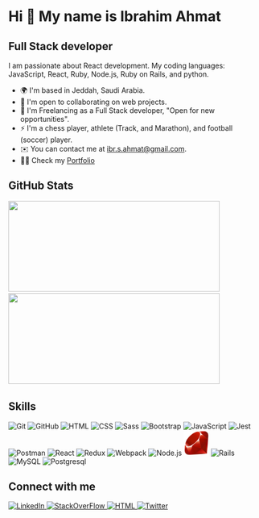 Hi 👋 My name is Ibrahim Ahmat
==============================

Full Stack developer
---------------------------------

I am passionate about React development. My coding languages: JavaScript, React, Ruby, Node.js, Ruby on Rails, and python.

* 🌍 I'm based in Jeddah, Saudi Arabia.
* 🤝 I'm open to collaborating on web projects.
* 💼 I'm Freelancing as a Full Stack developer, "Open for new opportunities".
* ⚡ I'm a chess player, athlete (Track, and Marathon), and football (soccer) player.
* ✉️ You can contact me at [ibr.s.ahmat@gmail.com](mailto:ibr.s.ahmat@gmail.com).
* 👨‍💻 Check my [Portfolio](https://ibr55.netlify.app/)

<h2 align ="left">GitHub Stats</h2>
<div>
  <img height="180" width="420" src="https://github-readme-stats-eight-theta.vercel.app/api?username=ibr5500&show_icons=true&theme=nightowl&count_private=true"/>
  <img height="180" width="420" src="https://github-readme-stats.vercel.app/api/top-langs/?username=ibr5500&show_icons=true&theme=nightowl&layout=compact"/>
</div>

<h2 align="left">Skills</h2>
<p align="left">
<div>
	<img height="50" src="https://user-images.githubusercontent.com/25181517/117364277-fc4eb280-aebd-11eb-8769-a3583c6a2037.png" alt="Git" title="Git" />
	<img height="50" src="https://user-images.githubusercontent.com/25181517/117364276-fc4eb280-aebd-11eb-92ba-8a6ef74b7313.png" alt="GitHub" title="GitHub" />
	<img height="50" src="https://user-images.githubusercontent.com/25181517/117447535-f00a3a00-af3d-11eb-89bf-45aaf56dbaf1.png" alt="HTML" title="HTML" />
	<img height="50" src="https://user-images.githubusercontent.com/25181517/117447663-0fa16280-af3e-11eb-8677-bcf8e4f8e298.png" alt="CSS" title="CSS" />
	<img height="50" src="https://github.com/get-icon/geticon/raw/master/icons/sass.svg" alt="Sass" title="Sass" />
	<img height="50" src="https://user-images.githubusercontent.com/25181517/121402101-c89df700-c959-11eb-8b4a-bbadf9e84b30.png" alt="Bootstrap" title="Bootstrap" />
	<img height="50" src="https://user-images.githubusercontent.com/25181517/117447155-6a868a00-af3d-11eb-9cfe-245df15c9f3f.png" alt="JavaScript" title="JavaScript" />
	<img height="50" src="https://github.com/get-icon/geticon/raw/master/icons/jest.svg" alt="Jest" title="Jest" />
	<img height="50" src="https://user-images.githubusercontent.com/25181517/121302453-01a67f00-c8fa-11eb-8c86-2ee00734c9a8.png" alt="Postman" title="Postman" />
	<img height="50" src="https://github.com/get-icon/geticon/raw/master/icons/react.svg" alt="React" title="React" />
	<img height="50" src="https://github.com/get-icon/geticon/raw/master/icons/redux.svg" alt="Redux" title="Redux" />
	<img height="50" src="https://github.com/get-icon/geticon/raw/master/icons/webpack.svg" alt="Webpack" title="Webpack" />
	<img height="50" src="https://raw.githubusercontent.com/danielcranney/readme-generator/main/public/icons/skills/nodejs-colored.svg" alt="Node.js" title="Node.js" />
    <img height="50" src="https://raw.githubusercontent.com/devicons/devicon/master/icons/ruby/ruby-original.svg" alt="Ruby" title="Ruby" />
    <img height="50" src="https://upload.wikimedia.org/wikipedia/commons/thumb/6/62/Ruby_On_Rails_Logo.svg/180px-Ruby_On_Rails_Logo.svg.png" alt="Rails" title="Rails" />
    <img height="50" src="https://github.com/get-icon/geticon/raw/master/icons/mysql.svg" alt="MySQL" title="MySQL" />
	<img height="50" src="https://github.com/get-icon/geticon/raw/master/icons/postgresql.svg" alt="Postgresql" title="Postgresql" />
</div>
</p>

<h2 align="left">Connect with me</h2>
<p align="left">
<div>
	<a href="https://www.linkedin.com/in/ibrahim-ahmat/" target="_blank" rel="noreferrer">
        <img height="50" src="https://brand.linkedin.com/content/dam/me/brand/en-us/brand-home/logos/In-Blue-Logo.png.original.png" alt="LinkedIn" title="LinkedIn" />
    </a>
    <a href="https://www.stackoverflow.com/users/ibr.55" target="_blank" rel="noreferrer">
        <img height="50" src="https://raw.githubusercontent.com/danielcranney/readme-generator/main/public/icons/socials/stackoverflow.svg" alt="StackOverFlow" title="StackOverFlow" />
    </a>
    <a href="https://www.codepen.io/ibr55" target="_blank" rel="noreferrer">
        <img height="50" src="https://raw.githubusercontent.com/danielcranney/readme-generator/main/public/icons/socials/codepen.svg" alt="HTML" title="HTML" />
    </a>
    <a href="https://www.twitter.com/ibr_ahmat" target="_blank" rel="noreferrer">
        <img height="50" src="https://raw.githubusercontent.com/danielcranney/readme-generator/main/public/icons/socials/twitter.svg" alt="Twitter" title="Twitter" />
    </a>    
</div>
</p>
